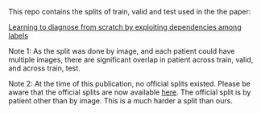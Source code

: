 This repo contains the splits of train, valid and test used in the the paper: 

[Learning to diagnose from scratch by exploiting dependencies among labels](https://arxiv.org/abs/1710.10501)

Note 1: As the split was done by image, and each patient could have multiple images, there are significant overlap in patient across train, valid, and across train, test. 

Note 2: At the time of this publication, no official splits existed. Please be aware that the official splits are now available [here](https://nihcc.app.box.com/v/ChestXray-NIHCC). The official split is by patient other than by image. This is a much harder a split than ours.
